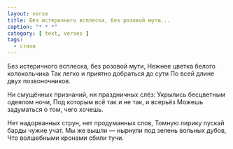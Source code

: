 ```yaml
---
layout: verse
title: Без истеричного всплеска, без розовой мути...
caption: "* * *"
category: [ text, verses ]
tags:
  - стихи
---
```

Без истеричного всплеска, без розовой мути,
Нежнее цветка белого колокольчика
Так легко и приятно добраться до сути
По всей длине двух позвоночников.

Ни смущённых признаний, ни праздничных слёз:
Укрылись бесцветным одеялом ночи,
Под которым всё так и не так, и всерьёз
Можешь задуматься о том, чего хочешь.

Нет надорванных струн, нет продуманных слов,
Томную лирику пускай барды чужие учат.
Мы же вышли — нырнули под зелень вольных дубов,
Что волшебными кронами сбили тучи.
